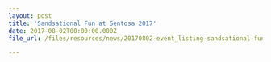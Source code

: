 ```yaml
---
layout: post
title: 'Sandsational Fun at Sentosa 2017'
date: 2017-08-02T00:00:00.000Z
file_url: /files/resources/news/20170802-event_listing-sandsational-fun-at-sentosa-2017.pdf

---
```



